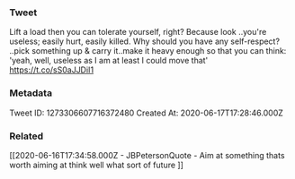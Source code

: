 ### Tweet
Lift a load then you can tolerate yourself, right? Because look ..you're useless; easily hurt, easily killed. Why should you have any self-respect? ..pick something up &amp; carry it..make it heavy enough so that you can think: 'yeah, well, useless as I am at least I could move that' https://t.co/sS0aJJDiI1

### Metadata
Tweet ID: 1273306607716372480
Created At: 2020-06-17T17:28:46.000Z

### Related
[[2020-06-16T17:34:58.000Z - JBPetersonQuote - Aim at something thats worth aiming at think well what sort of future ]]

